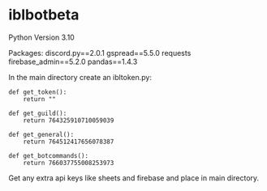# iblbotbeta

Python Version 3.10

Packages: discord.py==2.0.1 gspread==5.5.0 requests firebase_admin==5.2.0 pandas==1.4.3

In the main directory create an ibltoken.py:
```
def get_token():
    return ""

def get_guild():
    return 764325910710059039

def get_general():
    return 764512417656078387

def get_botcommands():
    return 766037755008253973
```

Get any extra api keys like sheets and firebase and place in main directory.
